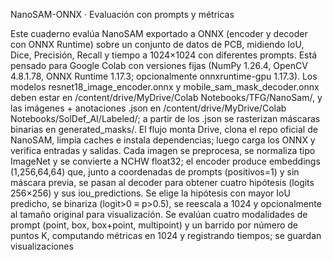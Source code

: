 NanoSAM-ONNX · Evaluación con prompts y métricas

Este cuaderno evalúa NanoSAM exportado a ONNX (encoder y decoder con ONNX Runtime) sobre un conjunto de datos de PCB, midiendo IoU, Dice, Precisión, Recall y tiempo a 1024×1024 con diferentes prompts. Está pensado para Google Colab con versiones fijas (NumPy 1.26.4, OpenCV 4.8.1.78, ONNX Runtime 1.17.3; opcionalmente onnxruntime-gpu 1.17.3). Los modelos resnet18_image_encoder.onnx y mobile_sam_mask_decoder.onnx deben estar en /content/drive/MyDrive/Colab Notebooks/TFG/NanoSam/, y las imágenes + anotaciones .json en /content/drive/MyDrive/Colab Notebooks/SolDef_AI/Labeled/; a partir de los .json se rasterizan máscaras binarias en generated_masks/. El flujo monta Drive, clona el repo oficial de NanoSAM, limpia caches e instala dependencias; luego carga los ONNX y verifica entradas y salidas. Cada imagen se preprocesa, se normaliza tipo ImageNet y se convierte a NCHW float32; el encoder produce embeddings (1,256,64,64) que, junto a coordenadas de prompts (positivos=1) y sin máscara previa, se pasan al decoder para obtener cuatro hipótesis (logits 256×256) y sus iou_predictions. Se elige la hipótesis con mayor IoU predicho, se binariza (logit>0 ≡ p>0.5), se reescala a 1024 y opcionalmente al tamaño original para visualización. Se evalúan cuatro modalidades de prompt (point, box, box+point, multipoint) y un barrido por número de puntos K, computando métricas en 1024 y registrando tiempos; se guardan visualizaciones
